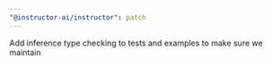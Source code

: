 ```yaml
---
"@instructor-ai/instructor": patch
---
```


Add inference type checking to tests and examples to make sure we maintain
